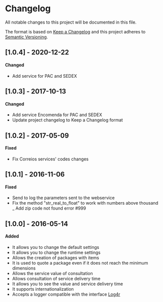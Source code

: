 # Changelog
All notable changes to this project will be documented in this file.

The format is based on [Keep a Changelog](http://keepachangelog.com/en/1.0.0/)
and this project adheres to [Semantic Versioning](http://semver.org/spec/v2.0.0.html).

## [1.0.4] - 2020-12-22

#### Changed
- Add service for PAC and SEDEX


## [1.0.3] - 2017-10-13

#### Changed
- Add service Encomenda for PAC and SEDEX
- Update project changelog to Keep a Changelog format


## [1.0.2] - 2017-05-09

#### Fixed
- Fix Correios services' codes changes


## [1.0.1] - 2016-11-06

#### Fixed
- Send to log the parameters sent to the webservice
- Fix the method "str_real_to_float" to work with numbers above thousand
_ Add zip code not found error #999


## [1.0.0] - 2016-05-14

#### Added

- It allows you to change the default settings
- It allows you to change the runtime settings
- Allows the creation of packages with items
- It is used to quote a package even if it does not reach the minimum dimensions
- Allows the service value of consultation
- Allows consultation of service delivery time
- It allows you to see the value and service delivery time
- It supports internationalization
- Accepts a logger compatible with the interface [Log4r](http://log4r.rubyforge.org/index.html)
